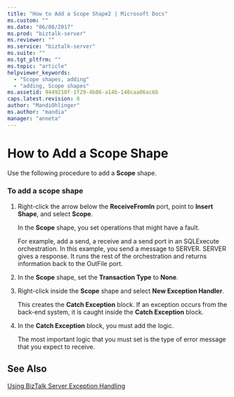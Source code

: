 ```yaml
---
title: "How to Add a Scope Shape2 | Microsoft Docs"
ms.custom: ""
ms.date: "06/08/2017"
ms.prod: "biztalk-server"
ms.reviewer: ""
ms.service: "biztalk-server"
ms.suite: ""
ms.tgt_pltfrm: ""
ms.topic: "article"
helpviewer_keywords: 
  - "Scope shapes, adding"
  - "adding, Scope shapes"
ms.assetid: 9449210f-1f29-4b86-a14b-148caa06ac6b
caps.latest.revision: 8
author: "MandiOhlinger"
ms.author: "mandia"
manager: "anneta"
---
```

# How to Add a Scope Shape
Use the following procedure to add a **Scope** shape.  
  
### To add a scope shape  
  
1.  Right-click the arrow below the **ReceiveFromIn** port, point to **Insert Shape**, and select **Scope**.  
  
     In the **Scope** shape, you set operations that might have a fault.  
  
     For example, add a send, a receive and a send port in an SQLExecute orchestration. In this example, you send a message to SERVER. SERVER gives a response. It runs the rest of the orchestration and returns information back to the OutFile port.  
  
2.  In the **Scope** shape, set the **Transaction Type** to **None**.  
  
3.  Right-click inside the **Scope** shape and select **New Exception Handler**.  
  
     This creates the **Catch Exception** block. If an exception occurs from the back-end system, it is caught inside the **Catch Exception** block.  
  
4.  In the **Catch Exception** block, you must add the logic.  
  
     The most important logic that you must set is the type of error message that you expect to receive.  
  
## See Also  
 [Using BizTalk Server Exception Handling](../core/using-biztalk-server-exception-handling3.md)